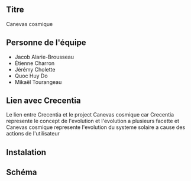 ## Titre 
Canevas cosmique
## Personne de l'équipe
- Jacob Alarie-Brousseau
- Étienne Charron
- Jérémy Cholette
- Quoc Huy Do
- Mikaël Tourangeau
## Lien avec Crecentia
Le lien entre Crecentia et le project Canevas cosmique car Crecentia represente le concept de l'evolution et l'evolution a plusieurs facette et Canevas cosmique represente l'evolution du systeme solaire a cause des actions de l'utilisateur

## Instalation

## Schéma
